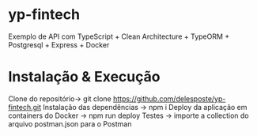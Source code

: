 # yp-fintech
Exemplo de API com TypeScript + Clean Architecture + TypeORM + Postgresql + Express + Docker

# Instalação & Execução
Clone do repositório-> git clone https://github.com/delesposte/yp-fintech.git
Instalação das dependências -> npm i
Deploy da aplicação em containers do Docker -> npm run deploy
Testes -> importe a collection do arquivo postman.json para o Postman
